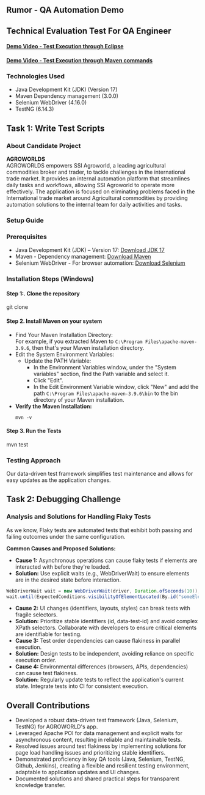 ## Rumor - QA Automation Demo

## Technical Evaluation Test For QA Engineer

#### [Demo Video - Test Execution through Eclipse](https://vimeo.com/933638517?share=copy) 

#### [Demo Video - Test Execution through Maven commands](https://vimeo.com/933638480?share=copy) 

### Technologies Used

- Java Development Kit (JDK) (Version 17)
- Maven Dependency management (3.0.0)
- Selenium WebDriver (4.16.0) 
- TestNG (6.14.3)


## Task 1: Write Test Scripts

### About Candidate Project
**AGROWORLDS**  
AGROWORLDS empowers SSI Agroworld, a leading agricultural commodities broker and trader, to tackle challenges in the international trade market. It provides an internal automation platform that streamlines daily tasks and workflows, allowing SSI Agroworld to operate more effectively. The application is focused on eliminating problems faced in the International trade market around Agricultural commodities by providing automation solutions to the internal team for daily activities and tasks.

### Setup Guide

### Prerequisites
- Java Development Kit (JDK) – Version 17: [Download JDK 17](https://www.oracle.com/java/technologies/javase/jdk17-archive-downloads.html)
- Maven - Dependency management: [Download Maven](https://maven.apache.org/download.cgi)
- Selenium WebDriver - For browser automation: [Download Selenium](https://www.selenium.dev/downloads/)

### Installation Steps (Windows)
#### Step 1:. **Clone the repository**
git clone <repository-url>

#### Step 2. **Install Maven on your system**
- Find Your Maven Installation Directory:  
  For example, if you extracted Maven to `C:\Program Files\apache-maven-3.9.6`, then that's your Maven installation directory.
- Edit the System Environment Variables:
  - Update the PATH Variable:
    - In the Environment Variables window, under the "System variables" section, find the Path variable and select it.
    - Click "Edit".
    - In the Edit Environment Variable window, click "New" and add the path `C:\Program Files\apache-maven-3.9.6\bin` to the bin directory of your Maven installation.
- **Verify the Maven Installation:**
  ```
  mvn -v
  ```
#### Step 3. **Run the Tests**
mvn test



### Testing Approach
Our data-driven test framework simplifies test maintenance and allows for easy updates as the application changes.

## Task 2: Debugging Challenge

### Analysis and Solutions for Handling Flaky Tests
As we know, Flaky tests are automated tests that exhibit both passing and failing outcomes under the same configuration.

**Common Causes and Proposed Solutions:**
- **Cause 1:** Asynchronous operations can cause flaky tests if elements are interacted with before they're loaded.
- **Solution:** Use explicit waits (e.g., WebDriverWait) to ensure elements are in the desired state before interaction.
 ```java
 WebDriverWait wait = new WebDriverWait(driver, Duration.ofSeconds(10));
 wait.until(ExpectedConditions.visibilityOfElementLocated(By.id("someElementId")));
 ```
- **Cause 2:** UI changes (identifiers, layouts, styles) can break tests with fragile selectors.
- **Solution:** Prioritize stable identifiers (id, data-test-id) and avoid complex XPath selectors. Collaborate with developers to ensure critical elements are identifiable for testing.
- **Cause 3:** Test order dependencies can cause flakiness in parallel execution.
- **Solution:** Design tests to be independent, avoiding reliance on specific execution order.
- **Cause 4:** Environmental differences (browsers, APIs, dependencies) can cause test flakiness.
- **Solution:** Regularly update tests to reflect the application's current state. Integrate tests into CI for consistent execution.

## Overall Contributions
- Developed a robust data-driven test framework (Java, Selenium, TestNG) for AGROWORLD's app.
- Leveraged Apache POI for data management and explicit waits for asynchronous content, resulting in reliable and maintainable tests.
- Resolved issues around test flakiness by implementing solutions for page load handling issues and prioritizing stable identifiers.
- Demonstrated proficiency in key QA tools (Java, Selenium, TestNG, Github, Jenkins), creating a flexible and resilient testing environment, adaptable to application updates and UI changes.
- Documented solutions and shared practical steps for transparent knowledge transfer.

